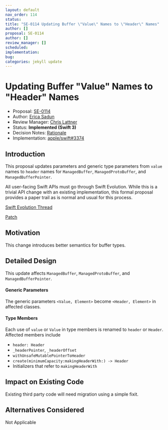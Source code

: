 ```yaml
---
layout: default
nav_order: 114
status: 
title: "SE-0114 Updating Buffer \"Value\" Names to \"Header\" Names"
author: []
proposal: SE-0114
author: []
review_manager: []
scheduled: 
implementation: 
bug: 
categories: jekyll update
---
```


# Updating Buffer "Value" Names to "Header" Names

* Proposal: [SE-0114](0114-buffer-naming.md)
* Author: [Erica Sadun](http://github.com/erica)
* Review Manager: [Chris Lattner](http://github.com/lattner)
* Status: **Implemented (Swift 3)**
* Decision Notes: [Rationale](https://lists.swift.org/pipermail/swift-evolution-announce/2016-July/000221.html)
* Implementation: [apple/swift#3374](https://github.com/apple/swift/pull/3374)

## Introduction

This proposal updates parameters and generic type parameters from `value` names to `header` names for `ManagedBuffer`, `ManagedProtoBuffer`, and `ManagedBufferPointer`. 

All user-facing Swift APIs must go through Swift Evolution. While this is a trivial API change with an existing implementation, this formal proposal provides a paper trail as is normal and usual for this process.

[Swift Evolution Thread](https://lists.swift.org/pipermail/swift-evolution/Week-of-Mon-20160627/022551.html)

[Patch](https://github.com/apple/swift/commit/eb7311de065df7ea332cdde8782cb44f9f4a5121)

## Motivation
This change introduces better semantics for buffer types.

## Detailed Design

This update affects `ManagedBuffer`, `ManagedProtoBuffer`, and `ManagedBufferPointer`. 

#### Generic Parameters
The generic parameters `<Value, Element>` become `<Header, Element>` in affected classes.

#### Type Members
Each use of `value` or `Value` in type members is renamed to `header` or `Header`. Affected members include

* `header: Header`
* `_headerPointer`, `_headerOffset`
* `withUnsafeMutablePointerToHeader`
* `create(minimumCapacity:makingHeaderWith:) -> Header`
* Initializers that refer to `makingHeaderWith`

## Impact on Existing Code

Existing third party code will need migration using a simple fixit. 

## Alternatives Considered

Not Applicable
